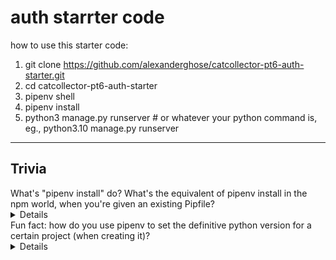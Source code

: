 # auth starrter code

how to use this starter code:

1. git clone https://github.com/alexanderghose/catcollector-pt6-auth-starter.git
2. cd catcollector-pt6-auth-starter
3. pipenv shell
4. pipenv install
6. python3 manage.py runserver         # or whatever your python command is, eg., python3.10 manage.py runserver

<hr>

## Trivia

<summary>What's "pipenv install" do? What's the equivalent of pipenv install in the npm world, when you're given an existing Pipfile?
  <details>
    It's kind of like "npm i" when you're given an existing package.json
  </details>
</summary>

<summary>Fun fact: how do you use pipenv to set the definitive python version for a certain project (when creating it)?
  <details>
    pipenv install --python 3.10
  </details>
</summary>
